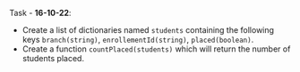 
Task - **16-10-22**: 

* Create a list of dictionaries named `students` containing the following keys `branch(string)`, `enrollementId(string)`, `placed(boolean)`. 
* Create a function `countPlaced(students)` which will return the number of students placed.